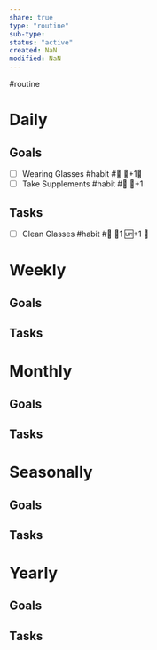 ```yaml
---
share: true
type: "routine"
sub-type: 
status: "active"
created: NaN 
modified: NaN
---
```

  #routine

# Daily
## Goals
- [ ] Wearing Glasses #habit #👴 🥄+1🔺 
- [ ] Take Supplements #habit #👴 🥄+1
## Tasks
- [ ] Clean Glasses #habit #👴 🥄1 🆙+1 🔺 
# Weekly
## Goals

## Tasks
# Monthly
## Goals

## Tasks
# Seasonally
## Goals

## Tasks
# Yearly
## Goals

## Tasks
